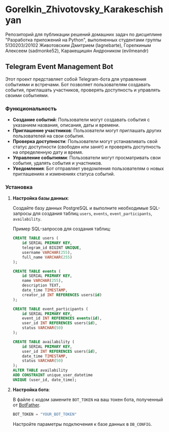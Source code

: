 # Gorelkin_Zhivotovsky_Karakeschishyan
Репозиторий для публикации решений домашних задач по дисциплине "Разработка приложений на Python", выполненных студентами группы 5130203/20102 Животовским Дмитрием (lagnebarte), Горелкиным Алексеем (sadmonke52), Каракещишян Андроником (evilmeandr)

## Telegram Event Management Bot

Этот проект представляет собой Telegram-бота для управления событиями и встречами. Бот позволяет пользователям создавать события, приглашать участников, проверять доступность и управлять своими событиями.

### Функциональность

- **Создание событий**: Пользователи могут создавать события с указанием названия, описания, даты и времени.
- **Приглашение участников**: Пользователи могут приглашать других пользователей на свои события.
- **Проверка доступности**: Пользователи могут устанавливать свой статус доступности (свободен или занят) и проверять доступность на определенную дату и время.
- **Управление событиями**: Пользователи могут просматривать свои события, удалять события и участников.
- **Уведомления**: Бот отправляет уведомления пользователям о новых приглашениях и изменениях статуса событий.

### Установка


1. **Настройка базы данных**:

   Создайте базу данных PostgreSQL и выполните необходимые SQL-запросы для создания таблиц `users`, `events`, `event_participants`, `availability`. 

   Пример SQL-запросов для создания таблиц:

   ```sql
   CREATE TABLE users (
       id SERIAL PRIMARY KEY,
       telegram_id BIGINT UNIQUE,
       username VARCHAR(255),
       full_name VARCHAR(255)
   );

   CREATE TABLE events (
       id SERIAL PRIMARY KEY,
       name VARCHAR(255),
       description TEXT,
       date_time TIMESTAMP,
       creator_id INT REFERENCES users(id)
   );

   CREATE TABLE event_participants (
       id SERIAL PRIMARY KEY,
       event_id INT REFERENCES events(id),
       user_id INT REFERENCES users(id),
       status VARCHAR(50)
   );

   CREATE TABLE availability (
       id SERIAL PRIMARY KEY,
       user_id INT REFERENCES users(id),
       date_time TIMESTAMP,
       status VARCHAR(50)
   );
   ALTER TABLE availability 
   ADD CONSTRAINT unique_user_datetime 
   UNIQUE (user_id, date_time);
   ```

2. **Настройка бота**:

   В файле с кодом замените `BOT_TOKEN` на ваш токен бота, полученный от [BotFather](https://t.me/botfather).

   ```python
   BOT_TOKEN = "YOUR_BOT_TOKEN"
   ```

   Настройте параметры подключения к базе данных в `DB_CONFIG`.
